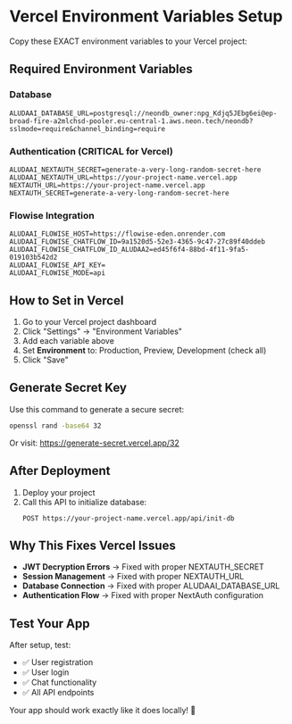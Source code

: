 # Vercel Environment Variables Setup

Copy these EXACT environment variables to your Vercel project:

## **Required Environment Variables**

### **Database**
```
ALUDAAI_DATABASE_URL=postgresql://neondb_owner:npg_Kdjq5JEbg6ei@ep-broad-fire-a2mlchsd-pooler.eu-central-1.aws.neon.tech/neondb?sslmode=require&channel_binding=require
```

### **Authentication (CRITICAL for Vercel)**
```
ALUDAAI_NEXTAUTH_SECRET=generate-a-very-long-random-secret-here
ALUDAAI_NEXTAUTH_URL=https://your-project-name.vercel.app
NEXTAUTH_URL=https://your-project-name.vercel.app
NEXTAUTH_SECRET=generate-a-very-long-random-secret-here
```

### **Flowise Integration**
```
ALUDAAI_FLOWISE_HOST=https://flowise-eden.onrender.com
ALUDAAI_FLOWISE_CHATFLOW_ID=9a1520d5-52e3-4365-9c47-27c89f40ddeb
ALUDAAI_FLOWISE_CHATFLOW_ID_ALUDAA2=ed45f6f4-88bd-4f11-9fa5-019103b542d2
ALUDAAI_FLOWISE_API_KEY=
ALUDAAI_FLOWISE_MODE=api
```

## **How to Set in Vercel**

1. Go to your Vercel project dashboard
2. Click "Settings" → "Environment Variables"
3. Add each variable above
4. Set **Environment** to: Production, Preview, Development (check all)
5. Click "Save"

## **Generate Secret Key**

Use this command to generate a secure secret:
```bash
openssl rand -base64 32
```

Or visit: https://generate-secret.vercel.app/32

## **After Deployment**

1. Deploy your project
2. Call this API to initialize database:
   ```
   POST https://your-project-name.vercel.app/api/init-db
   ```

## **Why This Fixes Vercel Issues**

- **JWT Decryption Errors** → Fixed with proper NEXTAUTH_SECRET
- **Session Management** → Fixed with proper NEXTAUTH_URL
- **Database Connection** → Fixed with proper ALUDAAI_DATABASE_URL
- **Authentication Flow** → Fixed with proper NextAuth configuration

## **Test Your App**

After setup, test:
- ✅ User registration
- ✅ User login  
- ✅ Chat functionality
- ✅ All API endpoints

Your app should work exactly like it does locally! 🎉
